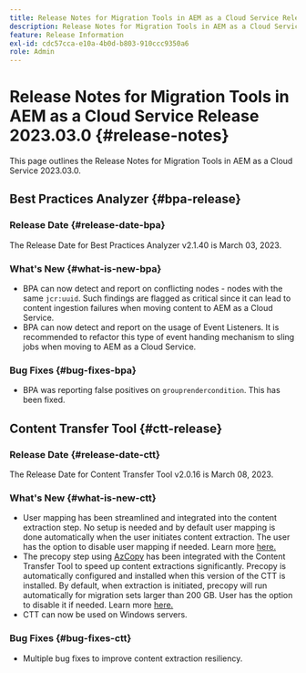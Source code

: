 ```yaml
---
title: Release Notes for Migration Tools in AEM as a Cloud Service Release 2023.03.0
description: Release Notes for Migration Tools in AEM as a Cloud Service Release 2023.03.0
feature: Release Information
exl-id: cdc57cca-e10a-4b0d-b803-910ccc9350a6
role: Admin
---
```

# Release Notes for Migration Tools in AEM as a Cloud Service Release 2023.03.0 {#release-notes}

This page outlines the Release Notes for Migration Tools in AEM as a Cloud Service 2023.03.0.

## Best Practices Analyzer {#bpa-release}

### Release Date {#release-date-bpa}

The Release Date for Best Practices Analyzer v2.1.40 is March 03, 2023. 

### What's New {#what-is-new-bpa}

* BPA can now detect and report on conflicting nodes - nodes with the same `jcr:uuid`. Such findings are flagged as critical since it can lead to content ingestion failures when moving content to AEM as a Cloud Service.  
* BPA can now detect and report on the usage of Event Listeners. It is recommended to refactor this type of event handing mechanism to sling jobs when moving to AEM as a Cloud Service. 

### Bug Fixes {#bug-fixes-bpa}

* BPA was reporting false positives on `grouprendercondition`. This has been fixed.

## Content Transfer Tool {#ctt-release}

### Release Date {#release-date-ctt}

The Release Date for Content Transfer Tool v2.0.16 is March 08, 2023.

### What's New {#what-is-new-ctt}

* User mapping has been streamlined and integrated into the content extraction step. No setup is needed and by default user mapping is done automatically when the user initiates content extraction. The user has the option to disable user mapping if needed. Learn more [here.](https://experienceleague.adobe.com/docs/experience-manager-cloud-service/content/migration-journey/cloud-migration/content-transfer-tool/user-mapping-and-migration.html#user-mapping-detail)
* The precopy step using [AzCopy](https://learn.microsoft.com/en-us/azure/storage/common/storage-use-azcopy-v10) has been integrated with the Content Transfer Tool to speed up content extractions significantly. Precopy is automatically configured and installed when this version of the CTT is installed. By default, when extraction is initiated, precopy will run automatically for migration sets larger than 200 GB. User has the option to disable it if needed. Learn more [here.](https://experienceleague.adobe.com/docs/experience-manager-cloud-service/content/migration-journey/cloud-migration/content-transfer-tool/handling-large-content-repositories.html)
* CTT can now be used on Windows servers.

### Bug Fixes {#bug-fixes-ctt}

* Multiple bug fixes to improve content extraction resiliency.
